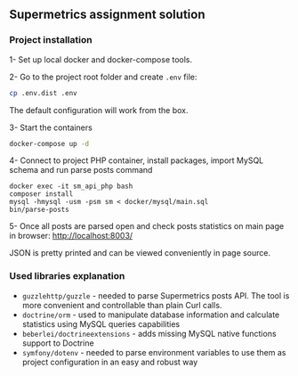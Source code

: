 ## Supermetrics assignment solution

### Project installation

1- Set up local docker and docker-compose tools.

2- Go to the project root folder and create `.env` file:
```bash
cp .env.dist .env
```
The default configuration will work from the box.

3- Start the containers
```bash
docker-compose up -d
```

4- Connect to project PHP container, install packages, import MySQL schema and run parse posts command
```
docker exec -it sm_api_php bash
composer install
mysql -hmysql -usm -psm sm < docker/mysql/main.sql
bin/parse-posts
```

5- Once all posts are parsed open and check posts statistics on main page in browser: [http://localhost:8003/](http://localhost:8003/)

JSON is pretty printed and can be viewed conveniently in page source. 


### Used libraries explanation

* `guzzlehttp/guzzle` - needed to parse Supermetrics posts API. The tool is more convenient and controllable than plain Curl calls. 
* `doctrine/orm` - used to manipulate database information and calculate statistics using MySQL queries capabilities
* `beberlei/doctrineextensions` - adds missing MySQL native functions support to Doctrine
* `symfony/dotenv` - needed to parse environment variables to use them as project configuration in an easy and robust way